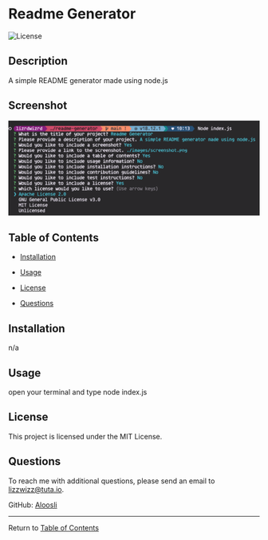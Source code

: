 # Readme Generator

![License](https://img.shields.io/badge/license-mit_license-orange.svg)

## Description

A simple README generator made using node.js

## Screenshot

![screenshot](./images/screenshot.png)

## Table of Contents

- [Installation](#installation)

- [Usage](#usage)

- [License](#license)

- [Questions](#questions)

## Installation

n/a

## Usage

open your terminal and type node index.js

## License

This project is licensed under the MIT License.

## Questions

To reach me with additional questions, please send an email to lizzwizz@tuta.io.

GitHub: [Aloosli](https://github.com/Aloosli)

---

Return to [Table of Contents](#table-of-contents)
